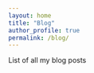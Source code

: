 ```yaml
---
layout: home
title: "Blog"
author_profile: true
permalink: /blog/
---
```


List of all my blog posts